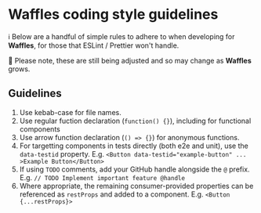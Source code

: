 # Waffles coding style guidelines

ℹ️ Below are a handful of simple rules to adhere to when developing for **Waffles**, for those that ESLint / Prettier won't handle.

🚧 Please note, these are still being adjusted and so may change as **Waffles** grows.

## Guidelines

1. Use kebab-case for file names.
2. Use regular fuction declaration (`function() {}`), including for functional components
3. Use arrow function declaration (`() => {}`) for anonymous functions.
4. For targetting components in tests directly (both e2e and unit), use the `data-testid` property. E.g. `<Button data-testid="example-button" ... >Example Button</Button>`
5. If using `TODO` comments, add your GitHub handle alongside the `@` prefix. E.g. `// TODO Implement important feature @handle`
6. Where appropriate, the remaining consumer-provided properties can be referenced as `restProps` and added to a component. E.g. `<Button {...restProps}>`
